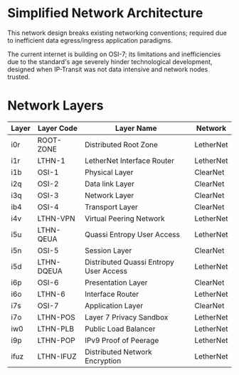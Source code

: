 # Simplified Network Architecture

This network design breaks existing networking conventions; required due to inefficient data egress/ingress application paradigms. 

The current internet is building on OSI-7; its limitations and inefficiencies due to the standard's age severely hinder technological development, designed when IP-Transit was not data intensive and network nodes trusted.

# Network Layers

| Layer | Layer Code | Layer Name                             | Network   |
|-------|------------|----------------------------------------|-----------| 
| i0r   | ROOT-ZONE  | Distributed Root Zone                  | LetherNet |
| i1r   | LTHN-1     | LetherNet Interface Router             | LetherNet |
| i1b   | OSI-1      | Physical Layer                         | ClearNet  |
| i2q   | OSI-2      | Data link Layer                        | ClearNet  |
| i3q   | OSI-3      | Network Layer                          | ClearNet  |
| ib4   | OSI-4      | Transport Layer                        | ClearNet  |
| i4v   | LTHN-VPN   | Virtual Peering Network                | LetherNet |
| i5u   | LTHN-QEUA  | Quassi Entropy User Access             | LetherNet |
| i5n   | OSI-5      | Session Layer                          | ClearNet  |
| i5d   | LTHN-DQEUA | Distributed Quassi Entropy User Access | LetherNet |
| i6p   | OSI-6      | Presentation Layer                     | ClearNet  |
| i6o   | LTHN-6     | Interface Router                       | LetherNet |
| i7s   | OSI-7      | Application Layer                      | ClearNet  |
| i7o   | LTHN-POS   | Layer 7 Privacy Sandbox                | LetherNet |
| iw0   | LTHN-PLB   | Public Load Balancer                   | LetherNet |
| i9p   | LTHN-POP   | IPv9 Proof of Peerage                  | LetherNet |
| ifuz  | LTHN-IFUZ  | Distributed Network Encryption         | LetherNet |
